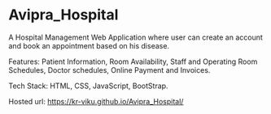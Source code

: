# Avipra_Hospital
A Hospital Management Web Application where user can create an account and book an appointment based on his disease.

Features: Patient Information, Room Availability, Staff and Operating Room Schedules, Doctor schedules, Online Payment and Invoices.

Tech Stack: HTML, CSS, JavaScript, BootStrap.

Hosted url: https://kr-viku.github.io/Avipra_Hospital/
